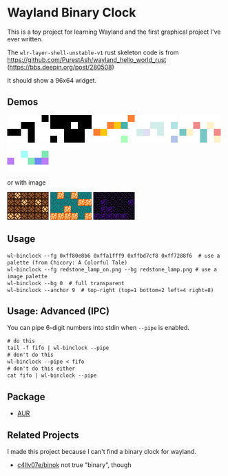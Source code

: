 # Wayland Binary Clock
This is a toy project for learning Wayland and the first graphical project I've ever written.

The `wlr-layer-shell-unstable-v1` rust skeleton code is from
https://github.com/PurestAsh/wayland_hello_world_rust (https://bbs.deepin.org/post/280508)

It should show a 96x64 widget.

## Demos
![](demos/demo_mono.png)
![](demos/demo_reversed.png)
![](demos/demo_brekkie.png)
![](demos/demo_peak.png)
![](demos/demo_dinners.png)
![](demos/demo_rainforest.png)

or with image

![](demos/demo_redstone.png)
![](demos/demo_shroom.png)
![](demos/demo_obsidian.png)


## Usage
```
wl-binclock --fg 0xff80e8b6 0xffa1fff9 0xffbd7cf8 0xff7288f6  # use a palette (from Chicory: A Colorful Tale)
wl-binclock --fg redstone_lamp_on.png --bg redstone_lamp.png # use a image palette
wl-binclock --bg 0  # full transparent
wl-binclock --anchor 9  # top-right (top=1 bottom=2 left=4 right=8)
```

## Usage: Advanced (IPC)
You can pipe 6-digit numbers into stdin when `--pipe` is enabled.
```
# do this
tail -f fifo | wl-binclock --pipe
# don't do this
wl-binclock --pipe < fifo
# don't do this either
cat fifo | wl-binclock --pipe
```

## Package
- [AUR](https://aur.archlinux.org/packages/wl-binclock)

## Related Projects
I made this project because I can't find a binary clock for wayland.
- [c4llv07e/binok](https://codeberg.org/c4llv07e/binok)
  not true "binary", though

